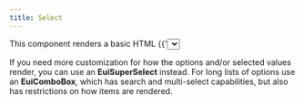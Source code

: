 ```yaml
---
title: Select
---
```

<EuiSpacer/>
<EuiPageHeader @pageTitle="Select"/>

<EuiSpacer />

<EuiText>
  <p>
    This component renders a basic HTML <EuiCode @language="html">{{'<select>'}}</EuiCode> element.
    Use <strong>EuiSelect</strong> to allow users to choose from a list of 7 to 12 options.
    When there are less than 7 options consider using a <strong>EuiRadioGroup</strong>.
  </p>
  <p>
    If you need more customization for how the options and/or selected values render, you can use an <strong>EuiSuperSelect</strong> instead.
    For long lists of options use an <strong>EuiComboBox</strong>, which has search and multi-select capabilities, but also has restrictions on how items are rendered.
  </p>
</EuiText>

